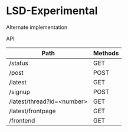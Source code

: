 # LSD-Experimental
Alternate implementation

API

| Path | Methods |
| --- | --- |
| /status | GET |
| /post | POST |
| /latest | GET |
| /signup | POST |
| /latest/thread?id=\<number\> | GET |
| /latest/frontpage | GET |
| /frontend | GET |
